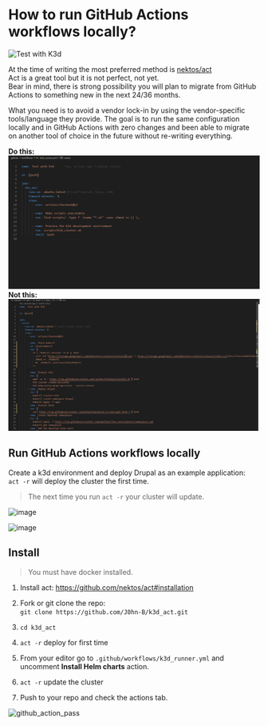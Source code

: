 # How to run GitHub Actions workflows locally?

![Test with K3d](https://github.com/J0hn-B/k3d_act/workflows/Test%20with%20K3d/badge.svg)

At the time of writing the most preferred method is [nektos/act](https://github.com/nektos/act)  
Act is a great tool but it is not perfect, not yet.  
Bear in mind, there is strong possibility you will plan to migrate from GitHub Actions
to something new in the next 24/36 months.

What you need is to avoid a vendor lock-in by using the vendor-specific tools/language they provide.
The goal is to run the same configuration locally and in GitHub Actions with zero changes and been able to migrate on another tool of choice in the future without re-writing everything.

**Do this:** ![image](images/bash.png)
**Not this:** ![image](images/github_actions.png)

## Run GitHub Actions workflows locally

Create a k3d environment and deploy Drupal as an example application:  
```act -r``` will deploy the cluster the first time.  
> The next time you run ```act -r``` your cluster will update.

![image](images/act__.gif)  

![image](images/act_docker.gif)

## Install

> You must have docker installed.

1) Install act: <https://github.com/nektos/act#installation>

2) Fork or git clone the repo:  
    ```git clone https://github.com/J0hn-B/k3d_act.git```  

3) ```cd k3d_act```  

4) ```act -r```  deploy for first time

5) From your editor go to ```.github/workflows/k3d_runner.yml``` and uncomment **Install Helm charts** action.  

6) ```act -r```  update the cluster

7) Push to your repo and check the actions tab.

![github_action_pass](images/github_action_pass.png)
